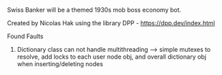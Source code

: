 Swiss Banker will be a themed 1930s mob boss economy bot.

Created by Nicolas Hak using the library DPP - https://dpp.dev/index.html

Found Faults
1. Dictionary class can not handle multithreading
--> simple mutexes to resolve, add locks to each user node obj, and overall dictionary obj when inserting/deleting nodes
